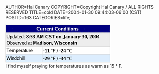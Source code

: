 AUTHOR=Hal Canary
COPYRIGHT=Copyright Hal Canary / ALL RIGHTS RESERVED
TITLE=cold
DATE=2004-01-30 09:44:03-06:00 (CST)
POSTID=163
CATEGORIES=life;

![Current Conditions. Updated: 8:53 AM CST on January 30, 2004.  Observed at Madison, Wisconsin. Temperature = -11 °F / -24 °C. Windchill = -29 °F / -34 °C](/images/current_conditions.gif)  
I find myself praying for temperatures as warm as 15 ° F.
